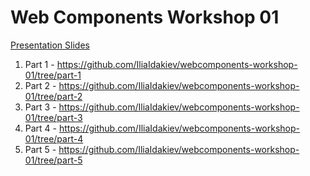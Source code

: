 # Web Components Workshop 01

[Presentation Slides](https://www.slideshare.net/IliaIdakiev/web-components-everywhere)

1. Part 1 - https://github.com/IliaIdakiev/webcomponents-workshop-01/tree/part-1
2. Part 2 - https://github.com/IliaIdakiev/webcomponents-workshop-01/tree/part-2
3. Part 3 - https://github.com/IliaIdakiev/webcomponents-workshop-01/tree/part-3
4. Part 4 - https://github.com/IliaIdakiev/webcomponents-workshop-01/tree/part-4
5. Part 5 - https://github.com/IliaIdakiev/webcomponents-workshop-01/tree/part-5